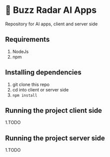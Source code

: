 # 🤖 Buzz Radar AI Apps
Repository for AI apps, client and server side

Requirements
------------
1. NodeJs
2. npm

Installing dependencies
--------------------------------------

1. git clone this repo
2. cd into client or server side
3. `npm install`

Running the project client side
--------------------------------------

1.TODO

Running the project server side
--------------------------------------

1.TODO
